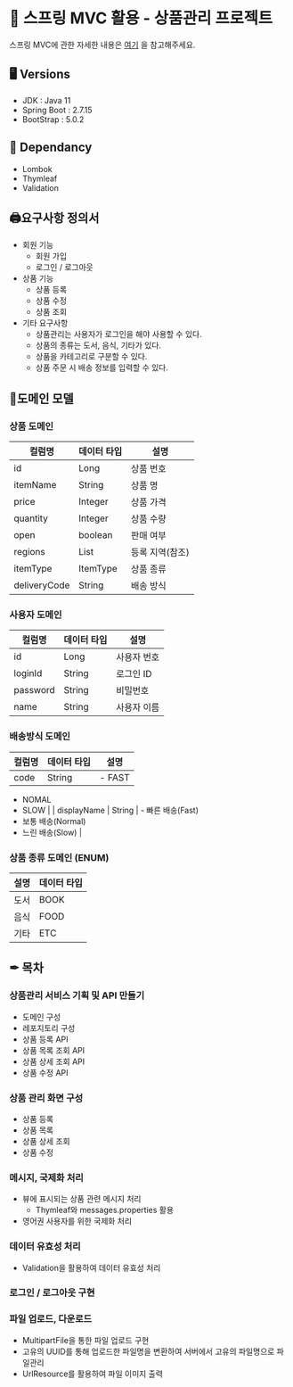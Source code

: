 # 🍃 스프링 MVC 활용 - 상품관리 프로젝트
스프링 MVC에 관한 자세한 내용은 [여기](https://thkim610.tistory.com/category/Spring/SpringMVC) 을 참고해주세요.
## 🖥️ Versions

- JDK : Java 11
- Spring Boot : 2.7.15
- BootStrap : 5.0.2

## 📢 Dependancy

- Lombok
- Thymleaf
- Validation

## 🖨요구사항 정의서

- 회원 기능
    - 회원 가입
    - 로그인 / 로그아웃
- 상품 기능
    - 상품 등록
    - 상품 수정
    - 상품 조회
- 기타 요구사항
    - 상품관리는 사용자가 로그인을 해야 사용할 수 있다.
    - 상품의 종류는 도서, 음식, 기타가 있다.
    - 상품을 카테고리로 구분할 수 있다.
    - 상품 주문 시 배송 정보를 입력할 수 있다.

## 📄도메인 모델

### 상품 도메인

| 컬럼명 | 데이터 타입 | 설명 |
| --- | --- | --- |
| id | Long | 상품 번호 |
| itemName | String | 상품 명 |
| price | Integer | 상품 가격 |
| quantity | Integer | 상품 수량 |
| open | boolean | 판매 여부 |
| regions | List<String> | 등록 지역(참조) |
| itemType | ItemType | 상품 종류 |
| deliveryCode | String | 배송 방식 |

### 사용자 도메인

| 컬럼명 | 데이터 타입 | 설명 |
| --- | --- | --- |
| id | Long | 사용자 번호 |
| loginId | String | 로그인 ID |
| password | String | 비밀번호 |
| name | String | 사용자 이름 |

### 배송방식 도메인

| 컬럼명 | 데이터 타입 | 설명 |
| --- | --- | --- |
| code | String | - FAST 
- NOMAL
- SLOW |
| displayName | String | - 빠른 배송(Fast)
- 보통 배송(Normal)
- 느린 배송(Slow) |

### 상품 종류 도메인 (ENUM)

| 설명 | 데이터 타입 |
| --- | --- |
| 도서 | BOOK |
| 음식 | FOOD |
| 기타 | ETC |

## ✒ 목차

### 상품관리 서비스 기획 및 API 만들기

- 도메인 구성
- 레포지토리 구성
- 상품 등록 API
- 상품 목록 조회 API
- 상품 상세 조회 API
- 상품 수정 API

### 상품 관리 화면 구성

- 상품 등록
- 상품 목록
- 상품 상세 조회
- 상품 수정

### 메시지, 국제화 처리

- 뷰에 표시되는 상품 관련 메시지 처리
    - Thymleaf와 messages.properties 활용
- 영어권 사용자를 위한 국제화 처리

### 데이터 유효성 처리

- Validation을 활용하여 데이터 유효성 처리

### 로그인 / 로그아웃 구현

### 파일 업로드, 다운로드

- MultipartFile을 통한 파일 업로드 구현
- 고유의 UUID를 통해 업로드한 파일명을 변환하여 서버에서 고유의 파일명으로 파일관리
- UrlResource를 활용하여 파일 이미지 출력



